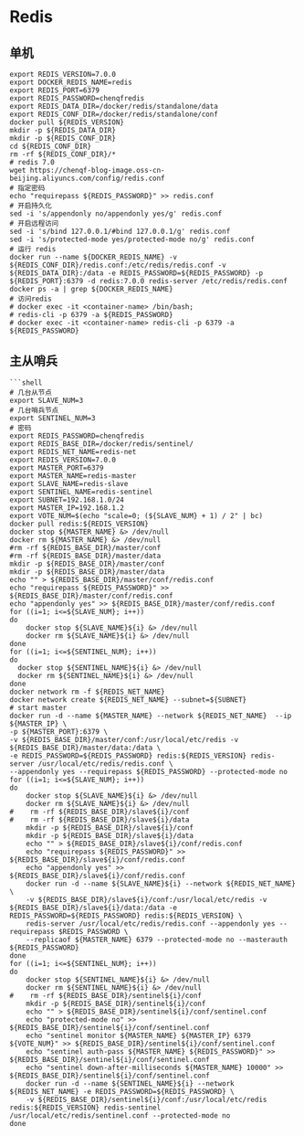 # Redis

## 单机
```shell
export REDIS_VERSION=7.0.0
export DOCKER_REDIS_NAME=redis
export REDIS_PORT=6379
export REDIS_PASSWORD=chenqfredis
export REDIS_DATA_DIR=/docker/redis/standalone/data
export REDIS_CONF_DIR=/docker/redis/standalone/conf
docker pull ${REDIS_VERSION}
mkdir -p ${REDIS_DATA_DIR}
mkdir -p ${REDIS_CONF_DIR}
cd ${REDIS_CONF_DIR}
rm -rf ${REDIS_CONF_DIR}/*
# redis 7.0
wget https://chenqf-blog-image.oss-cn-beijing.aliyuncs.com/config/redis.conf
# 指定密码
echo "requirepass ${REDIS_PASSWORD}" >> redis.conf
# 开启持久化
sed -i 's/appendonly no/appendonly yes/g' redis.conf
# 开启远程访问
sed -i 's/bind 127.0.0.1/#bind 127.0.0.1/g' redis.conf
sed -i 's/protected-mode yes/protected-mode no/g' redis.conf
# 运行 redis
docker run --name ${DOCKER_REDIS_NAME} -v ${REDIS_CONF_DIR}/redis.conf:/etc/redis/redis.conf -v ${REDIS_DATA_DIR}:/data -e REDIS_PASSWORD=${REDIS_PASSWORD} -p ${REDIS_PORT}:6379 -d redis:7.0.0 redis-server /etc/redis/redis.conf
docker ps -a | grep ${DOCKER_REDIS_NAME}
# 访问redis
# docker exec -it <container-name> /bin/bash;
# redis-cli -p 6379 -a ${REDIS_PASSWORD}
# docker exec -it <container-name> redis-cli -p 6379 -a ${REDIS_PASSWORD}
```

## 主从哨兵

```shell
```shell
# 几台从节点
export SLAVE_NUM=3
# 几台哨兵节点
export SENTINEL_NUM=3
# 密码
export REDIS_PASSWORD=chenqfredis
export REDIS_BASE_DIR=/docker/redis/sentinel/
export REDIS_NET_NAME=redis-net
export REDIS_VERSION=7.0.0
export MASTER_PORT=6379
export MASTER_NAME=redis-master
export SLAVE_NAME=redis-slave
export SENTINEL_NAME=redis-sentinel
export SUBNET=192.168.1.0/24
export MASTER_IP=192.168.1.2
export VOTE_NUM=$(echo "scale=0; (${SLAVE_NUM} + 1) / 2" | bc)
docker pull redis:${REDIS_VERSION}
docker stop ${MASTER_NAME} &> /dev/null
docker rm ${MASTER_NAME} &> /dev/null
#rm -rf ${REDIS_BASE_DIR}/master/conf
#rm -rf ${REDIS_BASE_DIR}/master/data
mkdir -p ${REDIS_BASE_DIR}/master/conf
mkdir -p ${REDIS_BASE_DIR}/master/data
echo "" > ${REDIS_BASE_DIR}/master/conf/redis.conf
echo "requirepass ${REDIS_PASSWORD}" >> ${REDIS_BASE_DIR}/master/conf/redis.conf
echo "appendonly yes" >> ${REDIS_BASE_DIR}/master/conf/redis.conf
for ((i=1; i<=${SLAVE_NUM}; i++))
do
    docker stop ${SLAVE_NAME}${i} &> /dev/null
    docker rm ${SLAVE_NAME}${i} &> /dev/null
done
for ((i=1; i<=${SENTINEL_NUM}; i++))
do
  docker stop ${SENTINEL_NAME}${i} &> /dev/null
  docker rm ${SENTINEL_NAME}${i} &> /dev/null
done
docker network rm -f ${REDIS_NET_NAME} 
docker network create ${REDIS_NET_NAME} --subnet=${SUBNET}
# start master
docker run -d --name ${MASTER_NAME} --network ${REDIS_NET_NAME}  --ip ${MASTER_IP} \
-p ${MASTER_PORT}:6379 \
-v ${REDIS_BASE_DIR}/master/conf:/usr/local/etc/redis -v ${REDIS_BASE_DIR}/master/data:/data \
-e REDIS_PASSWORD=${REDIS_PASSWORD} redis:${REDIS_VERSION} redis-server /usr/local/etc/redis/redis.conf \
--appendonly yes --requirepass ${REDIS_PASSWORD} --protected-mode no
for ((i=1; i<=${SLAVE_NUM}; i++))
do
    docker stop ${SLAVE_NAME}${i} &> /dev/null
    docker rm ${SLAVE_NAME}${i} &> /dev/null
#    rm -rf ${REDIS_BASE_DIR}/slave${i}/conf
#    rm -rf ${REDIS_BASE_DIR}/slave${i}/data
    mkdir -p ${REDIS_BASE_DIR}/slave${i}/conf
    mkdir -p ${REDIS_BASE_DIR}/slave${i}/data
    echo "" > ${REDIS_BASE_DIR}/slave${i}/conf/redis.conf
    echo "requirepass ${REDIS_PASSWORD}" >> ${REDIS_BASE_DIR}/slave${i}/conf/redis.conf
    echo "appendonly yes" >> ${REDIS_BASE_DIR}/slave${i}/conf/redis.conf
    docker run -d --name ${SLAVE_NAME}${i} --network ${REDIS_NET_NAME} \
    -v ${REDIS_BASE_DIR}/slave${i}/conf:/usr/local/etc/redis -v ${REDIS_BASE_DIR}/slave${i}/data:/data -e REDIS_PASSWORD=${REDIS_PASSWORD} redis:${REDIS_VERSION} \
    redis-server /usr/local/etc/redis/redis.conf --appendonly yes --requirepass $REDIS_PASSWORD \
    --replicaof ${MASTER_NAME} 6379 --protected-mode no --masterauth ${REDIS_PASSWORD}
done
for ((i=1; i<=${SENTINEL_NUM}; i++))
do
    docker stop ${SENTINEL_NAME}${i} &> /dev/null
    docker rm ${SENTINEL_NAME}${i} &> /dev/null
#    rm -rf ${REDIS_BASE_DIR}/sentinel${i}/conf
    mkdir -p ${REDIS_BASE_DIR}/sentinel${i}/conf
    echo "" > ${REDIS_BASE_DIR}/sentinel${i}/conf/sentinel.conf
    echo "protected-mode no" >> ${REDIS_BASE_DIR}/sentinel${i}/conf/sentinel.conf
    echo "sentinel monitor ${MASTER_NAME} ${MASTER_IP} 6379 ${VOTE_NUM}" >> ${REDIS_BASE_DIR}/sentinel${i}/conf/sentinel.conf
    echo "sentinel auth-pass ${MASTER_NAME} ${REDIS_PASSWORD}" >> ${REDIS_BASE_DIR}/sentinel${i}/conf/sentinel.conf
    echo "sentinel down-after-milliseconds ${MASTER_NAME} 10000" >> ${REDIS_BASE_DIR}/sentinel${i}/conf/sentinel.conf
    docker run -d --name ${SENTINEL_NAME}${i} --network ${REDIS_NET_NAME} -e REDIS_PASSWORD=${REDIS_PASSWORD} \
    -v ${REDIS_BASE_DIR}/sentinel${i}/conf:/usr/local/etc/redis redis:${REDIS_VERSION} redis-sentinel /usr/local/etc/redis/sentinel.conf --protected-mode no
done
```